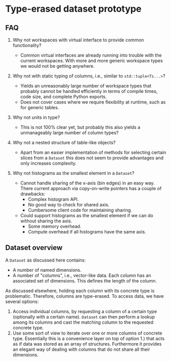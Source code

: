 # Type-erased dataset prototype

## FAQ

1. Why not workspaces with virtual interface to provide common functionality?
   - Common virtual interfaces are already running into trouble with the current workspaces.
     With more and more generic workspace types we would not be getting anywhere.

1. Why not with static typing of columns, i.e., similar to `std::tuple<Ts...>`?
   - Yields an unreasonably large number of workspace types that probably cannot be handled efficiently in terms of compile times, code size, and complete Python exports.
   - Does not cover cases where we require flexibility at runtime, such as for generic tables.

1. Why not units in type?
   - This is not 100% clear yet, but probably this also yields a unmanageably large number of column types?

1. Why not a nested structure of table-like objects?
   - Apart from an easier implementation of methods for selecting certain slices from a `Dataset` this does not seem to provide advantages and only increases complexity.

1. Why not histograms as the smallest element in a `Dataset`?
   - Cannot handle sharing of the x-axis (bin edges) in an easy way.
     There current approach via copy-on-write pointers has a couple of drawbacks:
     - Complex histogram API.
     - No good way to check for shared axis.
     - Cumbersome client code for maintaining sharing.
   - Could support histograms as the smallest element if we can do without sharing the axis.
     - Some memory overhead.
     - Compute overhead if all histograms have the same axis.

## Dataset overview

A `Dataset` as discussed here contains:

- A number of named dimensions.
- A number of "columns", i.e., vector-like data.
  Each column has an associated set of dimensions.
  This defines the length of the column.

As discussed elsewhere, holding each column with its concrete type is problematic.
Therefore, columns are type-erased.
To access data, we have several options:

1. Access individual columns, by requesting a column of a certain type (optionally with a certain name).
   `Dataset` can then perform a lookup among its columns and cast the matching column to the requested concrete type.
2. Use some sort of view to iterate over one or more columns of concrete type.
   Essentially this is a convenience layer on top of option 1.) that acts as if data was stored as an array of structures.
   Furthermore it provides an elegant way of dealing with columns that do not share all their dimensions.
